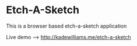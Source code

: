 # Etch-A-Sketch

This is a browser based etch-a-sketch application

Live demo --> http://kadewilliams.me/etch-a-sketch
